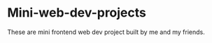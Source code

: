 








# Mini-web-dev-projects
These are mini frontend web dev project built by me and my friends.

